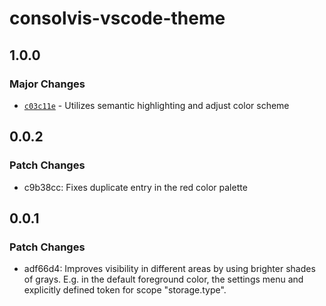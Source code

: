 # consolvis-vscode-theme

## 1.0.0

### Major Changes

- [`c03c11e`](https://github.com/Consolvis/consolvis-vscode-theme/commit/c03c11e661a9e4778a1245395d00a46978bc0df4) - Utilizes semantic highlighting and adjust color scheme

## 0.0.2

### Patch Changes

- c9b38cc: Fixes duplicate entry in the red color palette

## 0.0.1

### Patch Changes

- adf66d4: Improves visibility in different areas by using brighter shades of grays. E.g. in the default foreground color, the settings menu and explicitly defined token for scope "storage.type".
